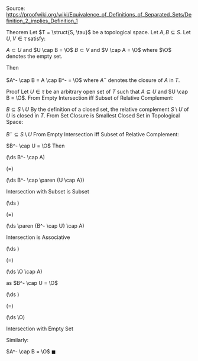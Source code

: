 # 

Source: https://proofwiki.org/wiki/Equivalence_of_Definitions_of_Separated_Sets/Definition_2_implies_Definition_1

Theorem
Let $T = \struct{S, \tau}$ be a topological space.
Let $A, B \subseteq S$.
Let $U, V \in \tau$ satisfy:

$A \subset U$ and $U \cap B = \O$
$B \subset V$ and $V \cap A = \O$
where $\O$ denotes the empty set.

Then

$A^- \cap B = A \cap B^- = \O$
where $A^-$ denotes the closure of $A$ in $T$.


Proof
Let $U \in \tau$ be an arbitrary open set of $T$ such that $A \subseteq U$ and $U \cap B = \O$.
From Empty Intersection iff Subset of Relative Complement:

$B \subseteq S \setminus U$
By the definition of a closed set, the relative complement $S \setminus U$ of $U$ is closed in $T$.
From Set Closure is Smallest Closed Set in Topological Space:

$B^- \subseteq S \setminus U$
From Empty Intersection iff Subset of Relative Complement:

$B^- \cap U = \O$
Then














\(\ds B^- \cap A\)

\(=\)







\(\ds B^- \cap \paren {U \cap A}\)





Intersection with Subset is Subset














\(\ds \)

\(=\)







\(\ds \paren {B^- \cap U} \cap A\)





Intersection is Associative














\(\ds \)

\(=\)







\(\ds \O \cap A\)





as $B^- \cap U = \O$














\(\ds \)

\(=\)







\(\ds \O\)





Intersection with Empty Set




Similarly:

$A^- \cap B = \O$
$\blacksquare$





